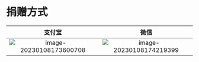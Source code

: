 # 捐赠方式

|                            支付宝                            |                             微信                             |
| :----------------------------------------------------------: | :----------------------------------------------------------: |
| ![image-20230108173600708](https://img2023.cnblogs.com/blog/2382715/202301/2382715-20230108173601573-1702334348.png) | ![image-20230108174219399](https://img2023.cnblogs.com/blog/2382715/202301/2382715-20230108174219657-1754442719.png) |

